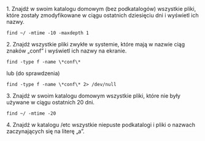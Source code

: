 1\. Znajdź w swoim katalogu domowym (bez podkatalogów) wszystkie pliki, które zostały zmodyfikowane w ciągu ostatnich dziesięciu dni i wyświetl ich nazwy.

```ssh
find ~/ -mtime -10 -maxdepth 1
```

2\. Znajdź wszystkie pliki zwykłe w systemie, które mają w nazwie ciąg znaków „conf” i wyświetl ich nazwy na ekranie.

```ssh
find -type f -name \*conf\*
```
lub (do sprawdzenia)

```ssh
find -type f -name \*conf\* 2> /dev/null
```

3\. Znajdź w swoim katalogu domowym wszystkie pliki, które nie były używane w ciągu ostatnich 20 dni.

```ssh
find ~/ -mtime -20
```

4\. Znajdź w katalogu /etc wszystkie niepuste podkatalogi i pliki o nazwach zaczynających się na literę „a”.

```ssh

```

